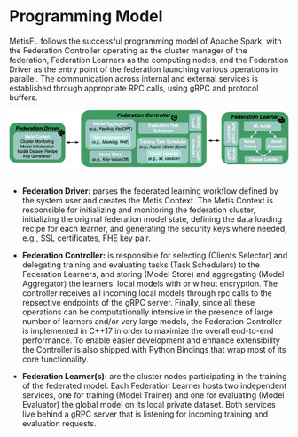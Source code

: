 Programming Model
=============================

MetisFL follows the successful programming model of Apache Spark, with the Federation Controller operating as the cluster manager of the federation, Federation Learners as the computing nodes, and the Federation Driver as the entry point of the federation launching various operations in parallel. The communication across internal and external services is established through appropriate RPC calls, using gRPC and protocol buffers.


<div align="center">
 <img 
    src="../img/MetisFL-Components-Internal.png" width="1000px", alt="MetisFL Components Overview">
</div>

</br>


* **Federation Driver:** parses the federated learning workflow defined by the system user and creates the Metis Context. The Metis Context is responsible for initializing and monitoring the federation cluster, initializing the original federation model state, defining the data loading recipe for each learner, and generating the security keys where needed, e.g., SSL certificates, FHE key pair. 

* **Federation Controller:** is responsible for selecting (Clients Selector) and delegating training and evaluating tasks (Task Schedulers) to the Federation Learners, and storing (Model Store) and aggregating (Model Aggregator) the learners' local models with or wihout encryption. The controller receives all incoming local models through rpc calls to the repsective endpoints of the gRPC server. Finally, since all these operations can be computationally intensive in the presence of large number of learners and/or very large models, the Federation Controller is implemented in C++17 in order to maximize the overall end-to-end performance. To enable easier development and enhance extensibility the Controller is also shipped with Python Bindings that wrap most of its core functionality.

* **Federation Learner(s):** are the cluster nodes participating in the training of the federated model. Each Federation Learner hosts two independent services, one for training (Model Trainer) and one for evaluating (Model Evaluator) the global model on its local private dataset. Both services live behind a gRPC server that is listening for incoming training and evaluation requests.



